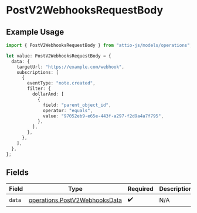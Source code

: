 # PostV2WebhooksRequestBody

## Example Usage

```typescript
import { PostV2WebhooksRequestBody } from "attio-js/models/operations";

let value: PostV2WebhooksRequestBody = {
  data: {
    targetUrl: "https://example.com/webhook",
    subscriptions: [
      {
        eventType: "note.created",
        filter: {
          dollarAnd: [
            {
              field: "parent_object_id",
              operator: "equals",
              value: "97052eb9-e65e-443f-a297-f2d9a4a7f795",
            },
          ],
        },
      },
    ],
  },
};
```

## Fields

| Field                                                                          | Type                                                                           | Required                                                                       | Description                                                                    |
| ------------------------------------------------------------------------------ | ------------------------------------------------------------------------------ | ------------------------------------------------------------------------------ | ------------------------------------------------------------------------------ |
| `data`                                                                         | [operations.PostV2WebhooksData](../../models/operations/postv2webhooksdata.md) | :heavy_check_mark:                                                             | N/A                                                                            |